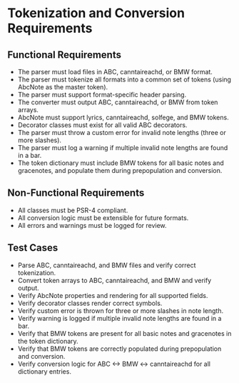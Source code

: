 # Tokenization and Conversion Requirements

## Functional Requirements
- The parser must load files in ABC, canntaireachd, or BMW format.
- The parser must tokenize all formats into a common set of tokens (using AbcNote as the master token).
- The parser must support format-specific header parsing.
- The converter must output ABC, canntaireachd, or BMW from token arrays.
- AbcNote must support lyrics, canntaireachd, solfege, and BMW tokens.
- Decorator classes must exist for all valid ABC decorators.
- The parser must throw a custom error for invalid note lengths (three or more slashes).
- The parser must log a warning if multiple invalid note lengths are found in a bar.
- The token dictionary must include BMW tokens for all basic notes and gracenotes, and populate them during prepopulation and conversion.

## Non-Functional Requirements
- All classes must be PSR-4 compliant.
- All conversion logic must be extensible for future formats.
- All errors and warnings must be logged for review.

## Test Cases
- Parse ABC, canntaireachd, and BMW files and verify correct tokenization.
- Convert token arrays to ABC, canntaireachd, and BMW and verify output.
- Verify AbcNote properties and rendering for all supported fields.
- Verify decorator classes render correct symbols.
- Verify custom error is thrown for three or more slashes in note length.
- Verify warning is logged if multiple invalid note lengths are found in a bar.
- Verify that BMW tokens are present for all basic notes and gracenotes in the token dictionary.
- Verify that BMW tokens are correctly populated during prepopulation and conversion.
- Verify conversion logic for ABC <-> BMW <-> canntaireachd for all dictionary entries.
